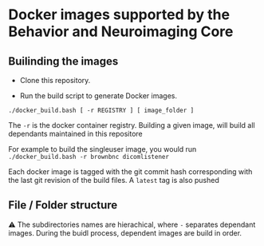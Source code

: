 # Docker images supported by the Behavior and Neuroimaging Core

## Builinding the images

* Clone this repository.


* Run the build script to generate Docker images.

```
./docker_build.bash [ -r REGISTRY ] [ image_folder ]
```

The `-r` is the docker container registry. Building a given image, will build all dependants maintained in this repositore

For example to build the singleuser image, you would run 
`./docker_build.bash -r brownbnc dicomlistener`

Each docker image is tagged with the git commit hash corresponding with the last git revision of the build files. A `latest` tag is also pushed 


## File / Folder structure

:warning: The subdirectories names are hierachical, where `-` separates dependant images. During the buidl process, dependent images are build in order. 
